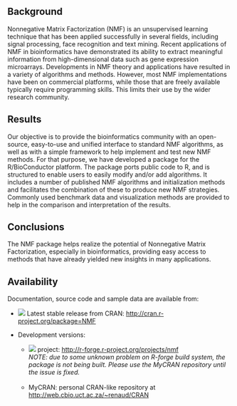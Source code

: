 ## Background

Nonnegative Matrix Factorization (NMF) is an unsupervised learning technique that has been applied successfully in several fields, including signal processing, face recognition and text mining.
Recent applications of NMF in bioinformatics have demonstrated its ability to extract meaningful information from high-dimensional data such as gene expression microarrays. Developments in NMF theory and applications have resulted in a variety of algorithms and methods.
However, most NMF implementations have been on commercial platforms, while those that are freely available typically require programming skills.
This limits their use by the wider research community.

## Results
Our objective is to provide the bioinformatics community with an open-source, easy-to-use and unified interface to standard NMF algorithms, as well as with a simple framework to help implement and test new NMF methods.
For that purpose, we have developed a package for the R/BioConductor platform. The package ports public code to R, and is structured to enable users to easily modify and/or add algorithms.
It includes a number of published NMF algorithms and initialization methods and facilitates the combination of these to produce new NMF strategies.
Commonly used benchmark data and visualization methods are provided to help in the comparison and interpretation of the results.

## Conclusions
The NMF package helps realize the potential of Nonnegative Matrix Factorization, especially in bioinformatics, providing easy access to methods that have already yielded new insights in many applications.

## Availability

Documentation, source code and sample data are available from:

* ![](img/r-icon.jpg) Latest stable release from CRAN: http://cran.r-project.org/package=NMF

* Development versions: 
	* ![](img/r-forge-icon.png) project: http://r-forge.r-project.org/projects/nmf<br />
_NOTE: due to some unknown problem on R-forge build system, the package is not being built. Please use the MyCRAN repository until the issue is fixed._<br /><br />
	* MyCRAN: personal CRAN-like repository at http://web.cbio.uct.ac.za/~renaud/CRAN


